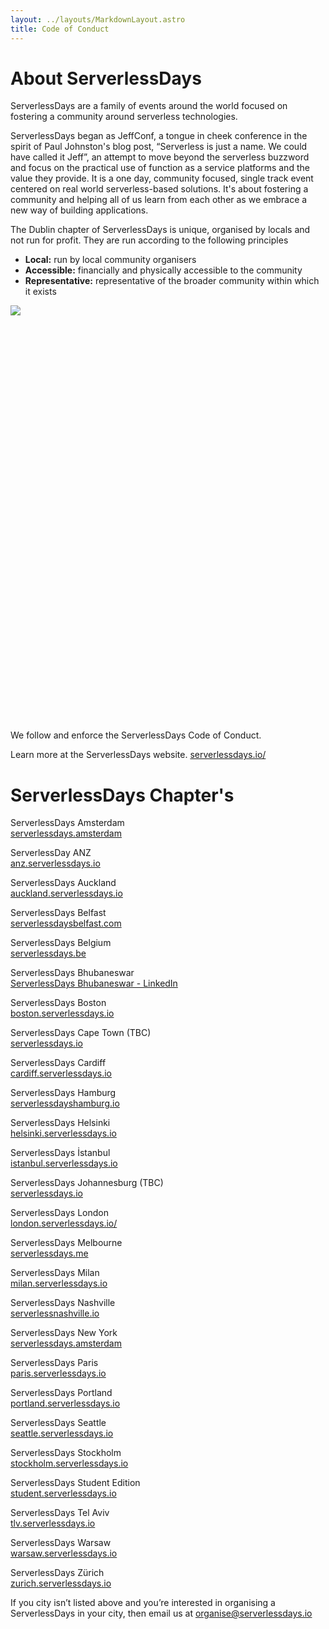 ```yaml
---
layout: ../layouts/MarkdownLayout.astro
title: Code of Conduct
---
```


# About ServerlessDays

ServerlessDays are a family of events around the world focused on fostering a community around serverless technologies.
          
ServerlessDays began as JeffConf, a tongue in cheek conference in the spirit of Paul Johnston's blog post, 
“Serverless is just a name. We could have called it Jeff”, an attempt to move beyond the serverless buzzword and focus on the 
practical use of function as a service platforms and the value they provide. It is a one day, community focused, 
single track event centered on real world serverless-based solutions. It's about fostering a community and helping all of us learn 
from each other as we embrace a new way of building applications.

The Dublin chapter of ServerlessDays is unique, organised by locals and not run for profit. They are run according to the following principles

<ul>
  <li><b>Local:</b> run by local community organisers</li>
  <li><b>Accessible:</b> financially and physically accessible to the community</li>
  <li><b>Representative:</b> representative of the broader community within which it exists</li>
</ul>

<div class="container jeff-conf">
    <img src="/jeff-conf.png"/>
</div>

We follow and enforce the ServerlessDays Code of Conduct.

Learn more at the ServerlessDays website. <a target="_blank" href="https://serverlessdays.io/">serverlessdays.io/</a>

# ServerlessDays Chapter's

ServerlessDays Amsterdam<br />
<a target="_blank" href="https://serverlessdays.amsterdam/">serverlessdays.amsterdam</a>

ServerlessDay ANZ<br />
<a target="_blank" href="https://anz.serverlessdays.io/">anz.serverlessdays.io</a> 

ServerlessDays Auckland<br />
<a target="_blank" href="https://auckland.serverlessdays.io/">auckland.serverlessdays.io</a> 

ServerlessDays Belfast<br />
<a target="_blank" href="https://serverlessdaysbelfast.com/">serverlessdaysbelfast.com</a>

ServerlessDays Belgium<br />
<a target="_blank" href="https://serverlessdays.be/">serverlessdays.be</a>

ServerlessDays Bhubaneswar<br />
<a target="_blank" href="https://www.linkedin.com/company/serverlessdays-bhubaneswar/">ServerlessDays Bhubaneswar - LinkedIn</a>

ServerlessDays Boston<br />
<a target="_blank" href="https://boston.serverlessdays.io/">boston.serverlessdays.io</a>

ServerlessDays Cape Town (TBC)<br />
<a target="_blank" href="https://serverlessdays.io/">serverlessdays.io</a> 

ServerlessDays Cardiff<br />
<a target="_blank" href="https://cardiff.serverlessdays.io/">cardiff.serverlessdays.io</a>

ServerlessDays Hamburg<br />
<a target="_blank" href="https://serverlessdayshamburg.io/">serverlessdayshamburg.io</a>

ServerlessDays Helsinki<br />
<a target="_blank" href="https://helsinki.serverlessdays.io/">helsinki.serverlessdays.io</a>

ServerlessDays İstanbul<br />
<a target="_blank" href="https://istanbul.serverlessdays.io/">istanbul.serverlessdays.io</a>

ServerlessDays Johannesburg (TBC)<br />
<a target="_blank" href="https://serverlessdays.io/">serverlessdays.io</a> 

ServerlessDays London<br />
<a target="_blank" href="https://london.serverlessdays.io/">london.serverlessdays.io/</a>

ServerlessDays Melbourne<br />
<a target="_blank" href="https://www.serverlessdays.me/">serverlessdays.me</a>

ServerlessDays Milan<br />
<a target="_blank" href="https://milan.serverlessdays.io/">milan.serverlessdays.io</a>

ServerlessDays Nashville<br />
<a target="_blank" href="https://serverlessnashville.io/">serverlessnashville.io</a>

ServerlessDays New York<br />
<a target="_blank" href="https://serverlessdays.amsterdam/">serverlessdays.amsterdam</a>

ServerlessDays Paris<br />
<a target="_blank" href="https://paris.serverlessdays.io/">paris.serverlessdays.io</a>

ServerlessDays Portland<br />
<a target="_blank" href="https://portland.serverlessdays.io/">portland.serverlessdays.io</a>

ServerlessDays Seattle<br />
<a target="_blank" href="https://seattle.serverlessdays.io/">seattle.serverlessdays.io</a>

ServerlessDays Stockholm<br />
<a target="_blank" href="https://stockholm.serverlessdays.io/">stockholm.serverlessdays.io</a>

ServerlessDays Student Edition<br />
<a target="_blank" href="https://student.serverlessdays.io/">student.serverlessdays.io</a>

ServerlessDays Tel Aviv<br />
<a target="_blank" href="https://tlv.serverlessdays.io/">tlv.serverlessdays.io</a>

ServerlessDays Warsaw<br />
<a target="_blank" href="https://warsaw.serverlessdays.io/">warsaw.serverlessdays.io</a>

ServerlessDays Zürich<br />
<a target="_blank" href="https://zurich.serverlessdays.io/">zurich.serverlessdays.io</a>

If you city isn’t listed above and you’re interested in organising a ServerlessDays in your city, then email us at <a target="_blank" href = "mailto: organise@serverlessdays.io?subject = Setup a ServerlessDays in my City&body=I would like to arrange a ServerlessDays event in my town please send me more details.">organise@serverlessdays.io</a>

<style lang="scss">

  .jeff-conf {
    margin: auto;
    height: 665px;
    width: 800px;
  }

</style>